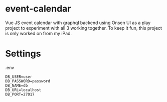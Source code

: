 # event-calendar
Vue JS event calendar with graphql backend using Onsen UI as a play project to experiment with all 3 working together. To keep it fun, this project is only worked on from my iPad.

# Settings
.env
```
DB_USER=user
DB_PASSWORD=password
DB_NAME=db
DB_URL=localhost
DB_PORT=27017
```
